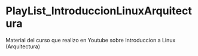 # PlayList_IntroduccionLinuxArquitectura
Material del curso que realizo en Youtube sobre Introduccion a Linux (Arquitectura)
